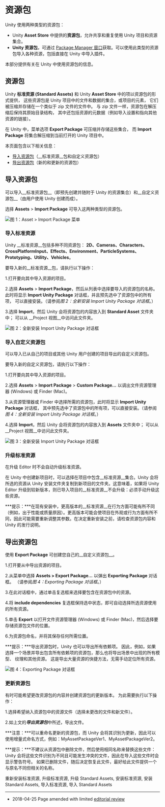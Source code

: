 # 资源包

Unity 使用两种类型的资源包：

* Unity __Asset Store__ 中提供的**资源包**，允许共享和重复使用 Unity 项目和资源集合。
* **Unity 资源包**，可通过 [Package Manager 窗口](https://docs.unity3d.com/Packages/com.unity.package-manager-ui@latest/index.html)获取。可以使用此类型的资源包导入各种资源，包括直接在 Unity 中导入插件。

本部分提供有关在 Unity 中使用资源包的信息。


## 资源包

Unity __标准资源 (Standard Assets)__ 和 Unity __Asset Store__ 中的项以资源包的形式提供，
这些资源包是 Unity 项目中的文件和数据的集合，或项目的元素，
它们被压缩并存储在一个类似于 zip 文件的文件中。
与 zip 文件一样，资源包在解压缩后保持其原始目录结构，
其中还包括资源的元数据（例如导入设置和指向其他资源的链接）。

在 Unity 中，菜单选项 __Export Package__ 可压缩并存储这些集合，
而 __Import Package__ 将集合解压缩到当前打开的 Unity 项目中。

本页面包含以下相关信息：

* [导入资源包](#ImportingPackages)（__标准资源__包和自定义资源包）
* [导出资源包](#ExportingPackages)（新的和更新的资源包）


<a name="ImportingPackages"></a> 
## 导入资源包
可以导入__标准资源包__（即预先创建并随附于 Unity 的资源集合）和__自定义资源包__（由用户使用 Unity 创建而成）。

选择 __Assets__ &gt; __Import Package__ 可导入这两种类型的资源包。

![图 1：Asset &gt; Import Package 菜单](../uploads/Main/ImportPackageMenu.png)


<a name="Standard"></a> 
### 导入标准资源

Unity __标准资源__包括多种不同资源包：
__2D、Cameras、Characters、CrossPlatformInput、Effects、Environment、ParticleSystems、Prototyping、Utility、Vehicles__。

要导入新的__标准资源__包，请执行以下操作：

1.打开要向其中导入资源的项目。

2.选择 __Assets__ &gt; __Import Package__，然后从列表中选择要导入的资源包的名称。
此时将显示 __Import Unity Package__ 对话框，并且预先选中了资源包中的所有项，
可以直接安装。（请参阅*图 2：全新安装 Import Unity Package 对话框*。）

3.选择 __Import__，然后 Unity 会将资源包的内容放入到 __Standard Asset__ 文件夹中；
可以从 __Project 视图__中访问此文件夹。

![图 2：全新安装 Import Unity Package 对话框](../uploads/Main/NewInstallImportPackageDialog.png)


### 导入自定义资源包

可以导入已从自己的项目或其他 Unity 用户创建的项目导出的自定义资源包。

要导入新的自定义资源包，请执行以下操作：

1.打开要向其中导入资源的项目。

2.选择 __Assets__ &gt; __Import Package__ &gt; __Custom Package...__ 以调出文件资源管理器 (Windows) 或 Finder (Mac)。

3.从资源管理器或 Finder 中选择所需的资源包，此时将显示 __Import Unity Package__ 对话框，
其中预先选中了资源包中的所有项，可以直接安装。（请参阅*图 4：全新安装 Import Unity Package 对话框*。）

4.选择 __Import__，然后 Unity 会将资源包的内容放入到 __Assets__ 文件夹中；
可以从 __Project 视图__中访问此文件夹。

![图 3：全新安装 Import Unity Package 对话框](../uploads/Main/CustomPackageInstallDialog.png)


### 升级标准资源

在升级 Editor 时不会自动升级标准资源。

在 Unity 中创建新项目时，可以选择在项目中包含__标准资源__集合。Unity 会将所选的资源从 Unity 安装文件夹复制到新项目的文件夹。这意味着，如果将 Unity Editor 升级到较新版本，则已导入项目的__标准资源__不会升级：必须手动升级这些资源。

***提示：***在现有安装中，更高版本的__标准资源__在行为方面可能有所不同（例如，出于性能或质量原因）。更高版本可能会使项目在外观或行为方面有所不同，因此可能需要重新调整其参数。在决定重新安装之前，请检查资源包内容和 Unity 的发行说明。


<a name="ExportingPackages"></a> 
## 导出资源包

使用 __Export Package__ 可创建您自己的__自定义资源包__。

1.打开要从中导出资源的项目。

2.从菜单中选择 __Assets &gt; Export Package...__ 以弹出 __Exporting Package__ 对话框。
（请参阅*图 4：Exporting Package 对话框*。）

3.在此对话框中，通过单击复选框来选择要包含在资源包中的资源。

4.将 __include dependencies__ 复选框保持选中状态，即可自动选择所选资源使用的所有资源。

5.单击 __Export__ 以打开文件资源管理器 (Windows) 或 Finder (Mac)，然后选择要存储资源包文件的位置。

6.为资源包命名，并将其保存任何所需位置。

***提示：***导出资源包时，Unity 也可以导出所有依赖项。
因此，例如，如果选择一个场景并导出包含所有依赖项的资源包，那么也将导出场景中出现的所有模型、
纹理和其他资源。
这是导出大量资源的快捷方法，无需手动定位所有资源。

![图 4：Exporting Package 对话框](../uploads/Main/ExportPackageDialog.png)


### 更新资源包

有时可能希望更改资源包的内容并创建资源包的更新版本。
为此需要执行以下操作：

1.选择希望纳入资源包中的资源文件（选择未更改的文件和新文件）。

2.如上文的***导出资源包***中所述，导出文件。

***注意：***可以重命名更新的资源包，而 Unity 会将其识别为更新，因此可以使用增量式命名方式，例如：MyAssetPackageVer1、MyAssetPackageVer2。

***提示：***不建议从资源包中删除文件，然后使用相同名称来替换这些文件：
Unity 会将这些文件识别为不同且可能发生冲突的文件，因此在导入这些文件时会显示警告符号。
如果已删除文件，随后决定恢复此文件，最好给此文件提供一个与原名不同但相关的名称。


<span class="search-words">重新安装标准资源, 升级标准资源, 升级 Standard Assets, 安装标准资源, 安装 Standard Assets, 导入标准资源, 导入 Standard Assets</span>

---

* <span class="page-edit"> 2018-04-25  Page amended with limited [editorial review](DocumentationEditorialReview.html)
</span>

